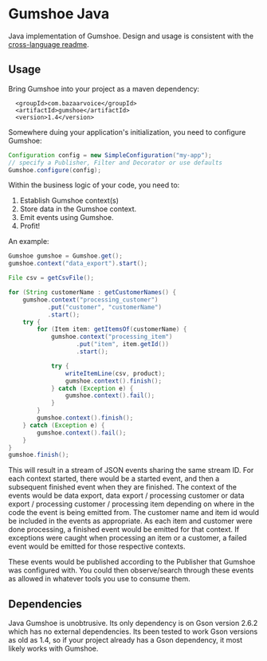 # Gumshoe Java
Java implementation of Gumshoe.  Design and usage is consistent with the
[cross-language readme](../README.md).

## Usage
Bring Gumshoe into your project as a maven dependency:

```
  <groupId>com.bazaarvoice</groupId>
  <artifactId>gumshoe</artifactId>
  <version>1.4</version>
```

Somewhere duing your application's initialization, you need to configure
Gumshoe:

```java
Configuration config = new SimpleConfiguration("my-app");
// specify a Publisher, Filter and Decorator or use defaults
Gumshoe.configure(config);
```

Within the business logic of your code, you need to:

1.  Establish Gumshoe context(s)
2.  Store data in the Gumshoe context.
3.  Emit events using Gumshoe.
4.  Profit!

An example:

```java
Gumshoe gumshoe = Gumshoe.get();
gumshoe.context("data_export").start();

File csv = getCsvFile();

for (String customerName : getCustomerNames() {
    gumshoe.context("processing_customer")
           .put("customer", "customerName")
           .start();
    try {
        for (Item item: getItemsOf(customerName) {
            gumshoe.context("processing_item")
                   .put("item", item.getId())
                   .start();

            try {
                writeItemLine(csv, product);
                gumshoe.context().finish();
            } catch (Exception e) {
                gumshoe.context().fail();
            }
        }
        gumshoe.context().finish();
    } catch (Exception e) {
        gumshoe.context().fail();
    }
}
gumshoe.finish();
```

This will result in a stream of JSON events sharing the same stream ID.  For
each context started, there would be a started event, and then a subsequent
finished event when they are finished.  The context of the events would be
data export, data export / processing customer or data export / processing
customer / processing item depending on where in the code the event is being
emitted from.  The customer name and item id would be included in the events
as appropriate.  As each item and customer were done processing, a finished
event would be emitted for that context.  If exceptions were caught when
processing an item or a customer, a failed event would be emitted for those
respective contexts.

These events would be published according to the Publisher that Gumshoe was
configured with.  You could then observe/search through these events as
allowed in whatever tools you use to consume them.

## Dependencies
Java Gumshoe is unobtrusive.  Its only dependency is on Gson version 2.6.2
which has no external dependencies.  Its been tested to work Gson versions as
old as 1.4, so if your project already has a Gson dependency, it most likely
works with Gumshoe.
